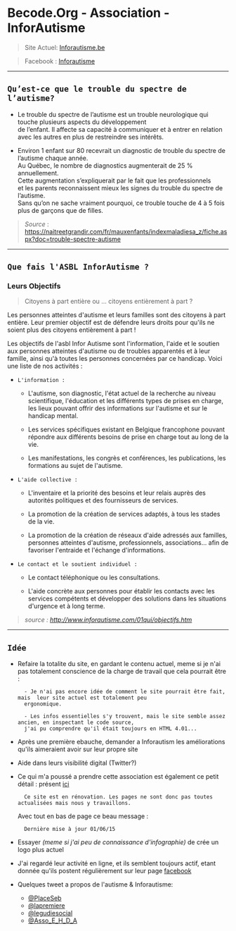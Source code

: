 

# Becode.Org - Association - InforAutisme
> Site Actuel: [Inforautisme.be](http://www.inforautisme.be)

> Facebook : [Inforautisme](https://www.facebook.com/Inforautisme)

---
## `Qu’est-ce que le trouble du spectre de l’autisme?`

   - Le trouble du spectre de l’autisme est un trouble neurologique qui touche plusieurs aspects du développement  
   de l’enfant. Il affecte sa capacité à communiquer et à entrer en relation avec les autres en plus de restreindre ses intérêts.

   - Environ 1 enfant sur 80 recevrait un diagnostic de trouble du spectre de l’autisme chaque année.  
   Au Québec, le nombre de  diagnostics augmenterait de 25 % annuellement.  
   Cette augmentation s’expliquerait par le fait que les professionnels  
   et les parents reconnaissent mieux les signes du trouble du spectre de l’autisme.  
   Sans qu’on ne sache vraiment pourquoi, ce trouble touche de 4 à 5 fois plus de garçons que de filles.  
   
>_Source_ : 
https://naitreetgrandir.com/fr/mauxenfants/indexmaladiesa_z/fiche.aspx?doc=trouble-spectre-autisme

---

## `Que fais l'ASBL InforAutisme ?`

### Leurs Objectifs

>Citoyens à part entière ou ... citoyens entièrement à part ?

Les personnes atteintes d'autisme et leurs familles sont des citoyens à part entière. Leur premier objectif est de défendre leurs droits pour qu'ils ne soient plus des citoyens entièrement à part !

Les objectifs de l'asbl Infor Autisme sont l'information, l'aide et le soutien aux personnes atteintes d'autisme ou de troubles apparentés et à leur famille, ainsi qu'à toutes les personnes concernées par ce handicap. Voici une liste de nos activités :


- `L'information :`
    - L'autisme, son diagnostic, l'état actuel de la recherche au niveau scientifique, l'éducation et les différents types de prises en charge, les lieux pouvant offrir des informations sur l'autisme et sur le handicap mental.

    - Les services spécifiques existant en Belgique francophone pouvant répondre aux différents besoins de prise en charge tout au long de la vie.

    - Les manifestations, les congrès et conférences, les publications, les formations au sujet de l'autisme.


- `L'aide collective : `
    - L'inventaire et la priorité des besoins et leur relais auprès des autorités politiques et des fournisseurs de services.

    - La promotion de la création de services adaptés, à tous les stades de la vie.

    - La promotion de la création de réseaux d'aide adressés aux familles, personnes atteintes d'autisme, professionnels, associations... afin de favoriser l'entraide et l'échange d'informations.

- `Le contact et le soutient individuel :`
    - Le contact téléphonique ou les consultations.

    - L'aide concrète aux personnes pour établir les contacts avec les services compétents et développer des solutions dans les situations d'urgence et à long terme.

> _source : http://www.inforautisme.com/01qui/objectifs.htm_


---

## `Idée`

- Refaire la totalite du site, en gardant le contenu actuel, meme si je n'ai pas totalement conscience de la charge de travail que cela pourrait être : 

        - Je n'ai pas encore idée de comment le site pourrait être fait, mais  leur site actuel est totalement peu  
        ergonomique.

        - Les infos essentielles s'y trouvent, mais le site semble assez ancien, en inspectant le code source,  
        j'ai pu comprendre qu'il était toujours en HTML 4.01...  

- Après une première ebauche, demander a Inforautism les améliorations qu'ils aimeraient avoir sur leur propre site

- Aide dans leurs visibilité digital (Twitter?)

- Ce qui m'a poussé a prendre cette association est également ce petit détail :
présent [ici](http://www.inforautisme.com/01qui/index.htm)
    
        Ce site est en rénovation. Les pages ne sont donc pas toutes actualisées mais nous y travaillons.
    Avec tout en bas de page ce beau message : 
    
        Dernière mise à jour 01/06/15

- Essayer _(meme si j'ai peu de connaissance d'infographie)_ de crée un logo plus actuel 

- J'ai regardé leur activité en ligne, et ils semblent toujours actif, etant donnée qu'ils postent régulièrement sur leur page [facebook](https://www.facebook.com/Inforautisme/)

- Quelques tweet a propos de l'autisme & Inforautisme:
    - [@PlaceSeb](https://twitter.com/PlaceSeb/status/1004363878480973824)
    - [@lapremiere](https://twitter.com/lapremiere/status/1004235909510979584)
    - [@legudiesocial](https://twitter.com/leguidesocial/status/981118722546065408)
    - [@Asso_E_H_D_A](https://twitter.com/Asso_E_H_D_A/status/980425302361899008)




